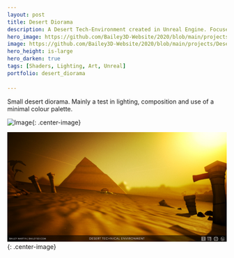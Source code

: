 ```yaml
---
layout: post
title: Desert Diorama
description: A Desert Tech-Environment created in Unreal Engine. Focuses on a few unique systems such as stylized rendering, houdini proceduralism, procedural texturing.
hero_image: https://github.com/Bailey3D-Website/2020/blob/main/projects/Desert/thumb.gif?raw=true
image: https://github.com/Bailey3D-Website/2020/blob/main/projects/Desert/thumb.gif?raw=true
hero_height: is-large
hero_darken: true
tags: [Shaders, Lighting, Art, Unreal]
portfolio: desert_diorama

---
```

Small desert diorama. Mainly a test in lighting, composition and use of a minimal colour palette.


![Image](https://github.com/Bailey3D-Website/2020/blob/main/projects/Desert/thumb.gif?raw=true){: .center-image}

![Image](https://github.com/Bailey3D-Website/2020/blob/main/projects/Desert/bailey-martin-render-desert-main-1.jpg?raw=true){: .center-image}
